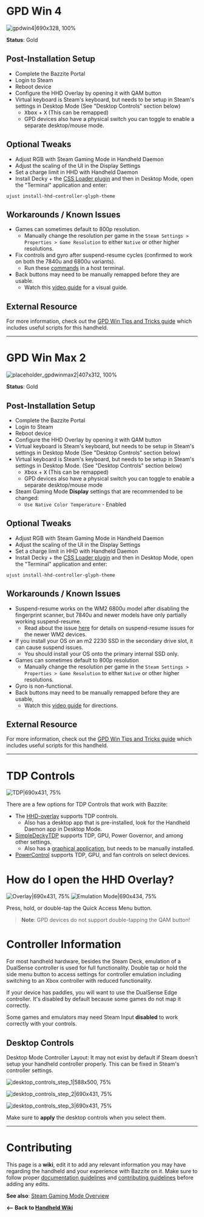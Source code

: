 <!-- ANCHOR: METADATA -->
<!--{"url_discourse": "https://universal-blue.discourse.group/docs?topic=2418", "fetched_at": "2024-09-03 16:43:21.260488+00:00"}-->
<!-- ANCHOR_END: METADATA -->

# GPD Win 4

![gpdwin4|690x328, 100%](../../img/8vl2Px0U9256prp9Qra7HJVi0Fx.jpeg)


**Status**: Gold

## Post-Installation Setup

- Complete the Bazzite Portal
- Login to Steam
- Reboot device
- Configure the HHD Overlay by opening it with QAM button
-  Virtual keyboard is Steam's keyboard, but needs to be setup in Steam's settings in Desktop Mode (See "Desktop Controls" section below)
   - <kbd>Xbox</kbd> + <kbd>X</kbd> (This can be remapped)
    - GPD devices also have a physical switch you can toggle to enable a separate desktop/mouse mode.

## Optional Tweaks

- Adjust RGB with Steam Gaming Mode in Handheld Daemon
- Adjust the scaling of the UI in the Display Settings
- Set a charge limit in HHD with Handheld Daemon
- Install Decky + the [CSS Loader plugin](https://deckthemes.com/download/deck) and then in Desktop Mode, open the "Terminal" application and enter:
```
ujust install-hhd-controller-glyph-theme
``` 

## Workarounds / Known Issues

- Games can sometimes default to 800p resolution.
    - Manually change the resolution per game in the `Steam Settings > Properties > Game Resolution` to either `Native` or other higher resolutions.
- Fix controls and gyro after suspend-resume cycles (confirmed to work on both the 7840u and 6800u variants).
    - Run these [commands](https://github.com/aarron-lee/gpd-win-tricks/blob/df0cb72ee11cfd0ba30c8bcffe0e395b99b713d3/win4-gyro-suspend-fix/README.md) in a host terminal.
- Back buttons may need to be manually remapped before they are usable.
  - Watch this [video guide](https://www.youtube.com/watch?v=lnNfMY9kzjk) for a visual guide.

## External Resource

For more information, check out the [GPD Win Tips and Tricks guide](https://github.com/aarron-lee/gpd-win-tricks) which includes useful scripts for this handheld.

<hr>

# GPD Win Max 2

![placeholder_gpdwinmax2|407x312, 100%](../../img/9H5uMyTC4BHZezLJQbOyuqcLJao.png)


**Status**: Gold

## Post-Installation Setup
- Complete the Bazzite Portal
- Login to Steam
- Reboot device
- Configure the HHD Overlay by opening it with QAM button
-  Virtual keyboard is Steam's keyboard, but needs to be setup in Steam's settings in Desktop Mode (See "Desktop Controls" section below)
-  Virtual keyboard is Steam's keyboard, but needs to be setup in Steam's settings in Desktop Mode. (See "Desktop Controls" section below)
   - <kbd>Xbox</kbd> + <kbd>X</kbd> (This can be remapped)
    - GPD devices also have a physical switch you can toggle to enable a separate desktop/mouse mode
- Steam Gaming Mode **Display** settings that are recommended to be changed:
   - `Use Native Color Temperature` - Enabled

## Optional Tweaks

- Adjust RGB with Steam Gaming Mode in Handheld Daemon
- Adjust the scaling of the UI in the Display Settings
- Set a charge limit in HHD with Handheld Daemon
- Install Decky + the [CSS Loader plugin](https://deckthemes.com/download/deck) and then in Desktop Mode, open the "Terminal" application and enter:
```
ujust install-hhd-controller-glyph-theme
``` 

## Workarounds / Known Issues

- Suspend-resume works on the WM2 6800u model after disabling the fingerprint scanner, but 7840u and newer models have only partially working suspend-resume.
  - Read about the issue [here](https://gitlab.freedesktop.org/drm/amd/-/issues/3154) for details on suspend-resume issues for the newer WM2 devices.
- If you install your OS on an m2 2230 SSD in the secondary drive slot, it can cause suspend issues. 
  - You should install your OS onto the primary internal SSD only.
- Games can sometimes default to 800p resolution
    - Manually change the resolution per game in the `Steam Settings > Properties > Game Resolution` to either `Native` or other higher resolutions.
 - Gyro is non-functional.
 - Back buttons may need to be manually remapped before they are usable, 
   - Watch this [video guide](https://www.youtube.com/watch?v=lnNfMY9kzjk) for directions.

## External Resource

For more information, check out the [GPD Win Tips and Tricks guide](https://github.com/aarron-lee/gpd-win-tricks) which includes useful scripts for this handheld.

<hr>

# TDP Controls

![TDP|690x431, 75%](../../img/ngp2BrayDZY50JGSQRDaJadXoke.jpeg)

There are a few options for TDP Controls that work with Bazzite:

* The [HHD-overlay](https://github.com/hhd-dev/hhd/blob/master/readme.md) supports TDP controls.
  * Also has a desktop app that is pre-installed, look for the Handheld Daemon app in Desktop Mode.
* [SimpleDeckyTDP](https://github.com/aarron-lee/SimpleDeckyTDP) supports TDP, GPU, Power Governor, and among other settings.
  * Also has a [graphical application](https://github.com/aarron-lee/SimpleDeckyTDP-Desktop), but needs to be manually installed.
* [PowerControl](https://github.com/mengmeet/PowerControl) supports TDP, GPU, and fan controls on select devices.

# How do I open the HHD Overlay?

![Overlay|690x431, 75%](../../img/lmBCzvMHEetrpzRze6RjfSejrZq.jpeg)
![Emulation Mode|690x434, 75%](../../img/sgYhUF5zpb6jFD2rtzTCxdSU203.jpeg)

Press, hold, or double-tap the Quick Access Menu button.

>**Note**: GPD devices do not support double-tapping the QAM button!

# Controller Information

For most handheld hardware, besides the Steam Deck, emulation of a DualSense controller is used for full functionality. Double tap or hold the side menu button to access settings for controller emulation including switching to an Xbox controller with reduced functionality.

If your device has paddles, you will want to use the DualSense Edge controller. It's disabled by default because some games do not map it correctly.

Some games and emulators may need Steam Input **disabled** to work correctly with your controls.

## Desktop Controls

Desktop Mode Controller Layout:  It may not exist by default if Steam doesn't setup your handheld controller properly.  This can be fixed in Steam's controller settings.

![desktop_controls_step_1|588x500, 75%](../../img/tGD8H8twME3FF862sBVJiwr3zvT.png)

![desktop_controls_step_2|690x431, 75%](../../img/q6X1XGTz9cizu5i5oXudSZbQaqg.png)

![desktop_controls_step_3|690x431, 75%](../../img/wEaGGVTtdZm3Aln3H3SaXI0rBLt.jpeg)

Make sure to **apply** the desktop controls when you select them.

<hr>

# Contributing

This page is a **wiki**, edit it to add any relevant information you may have regarding the handheld and your experience with Bazzite on it.  Make sure to follow proper [documentation guidelines](https://universal-blue.discourse.group/docs?topic=890) and [contributing guidelines](https://universal-blue.discourse.group/docs?topic=81) before adding any edits.

**See also**: [Steam Gaming Mode Overview](https://universal-blue.discourse.group/docs?topic=37)

**<-- Back to [Handheld Wiki](https://universal-blue.discourse.group/docs?topic=1038)**